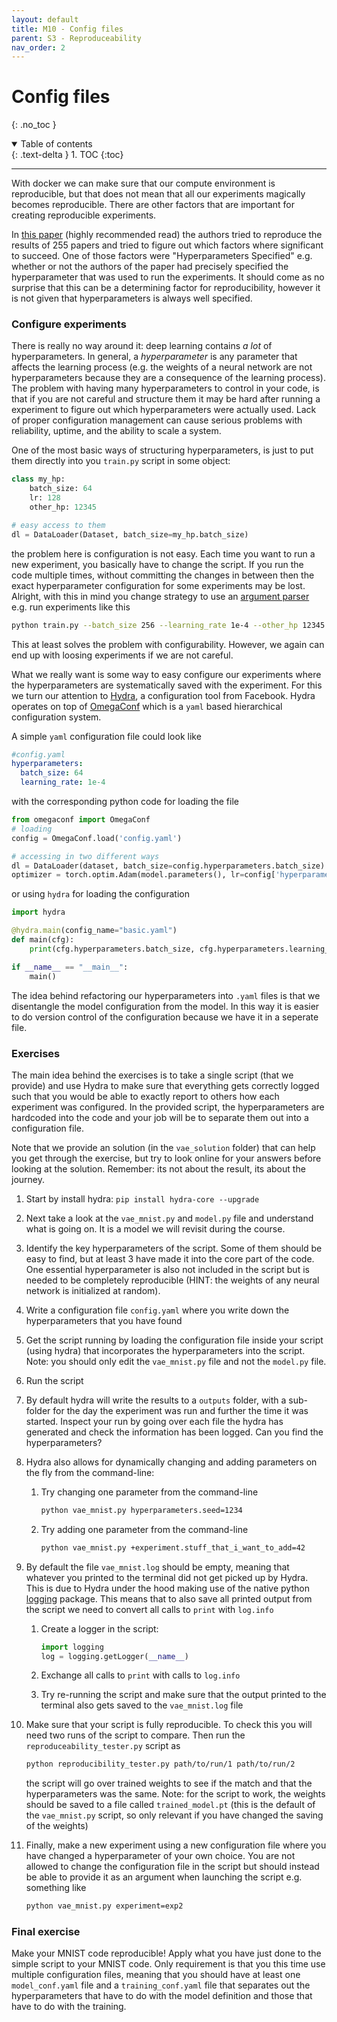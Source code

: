 ```yaml
---
layout: default
title: M10 - Config files
parent: S3 - Reproduceability
nav_order: 2
---
```


# Config files
{: .no_toc }

<details open markdown="block">
  <summary>
    Table of contents
  </summary>
  {: .text-delta }
1. TOC
{:toc}
</details>

---

With docker we can make sure that our compute environment is reproducible, but that does not mean that all our experiments magically becomes reproducible. There are other factors that are important for creating reproducible experiments.

In [this paper](https://arxiv.org/abs/1909.06674) (highly recommended read) the authors tried to reproduce the results of 255 papers and tried to figure out which factors where significant to succeed. One of those factors were "Hyperparameters Specified" e.g. whether or not the authors of the paper had precisely specified the hyperparameter that was used to run the experiments. It should come as no surprise that this can be a determining factor for reproducibility, however it is not given that hyperparameters is always well specified.

### Configure experiments

There is really no way around it: deep learning contains *a lot* of hyperparameters. In general, a *hyperparameter* is any parameter that affects the learning process (e.g. the weights of a neural network are not hyperparameters because they are a consequence of the learning process). The problem with having many hyperparameters to control in your code, is that if you are not careful and structure them it may be hard after running a experiment to figure out which hyperparameters were actually used. Lack of proper configuration management can cause serious problems with reliability, uptime, and the ability to scale a system.

One of the most basic ways of structuring hyperparameters, is just to put them directly into you `train.py` script in some object:

```python
class my_hp:
    batch_size: 64
    lr: 128
    other_hp: 12345

# easy access to them
dl = DataLoader(Dataset, batch_size=my_hp.batch_size)
```

the problem here is configuration is not easy. Each time you want to run a new experiment, you basically have to change the script. If you run the code multiple times, without committing the changes in between then the exact hyperparameter configuration for some experiments may be lost. Alright, with this in mind you change strategy to use an [argument parser](https://docs.python.org/3/library/argparse.html) e.g. run experiments like this

```bash
python train.py --batch_size 256 --learning_rate 1e-4 --other_hp 12345
```

This at least solves the problem with configurability. However, we again can end up with loosing experiments if we are not careful.

What we really want is some way to easy configure our experiments where the hyperparameters are systematically saved with the experiment. For this we turn our attention to [Hydra](https://hydra.cc/), a configuration tool from Facebook. Hydra operates on top of [OmegaConf](https://github.com/omry/omegaconf) which is a `yaml` based hierarchical configuration system.

A simple `yaml` configuration file could look like
```yaml
#config.yaml
hyperparameters:
  batch_size: 64
  learning_rate: 1e-4
```
with the corresponding python code for loading the file
```python
from omegaconf import OmegaConf
# loading
config = OmegaConf.load('config.yaml')

# accessing in two different ways
dl = DataLoader(dataset, batch_size=config.hyperparameters.batch_size)
optimizer = torch.optim.Adam(model.parameters(), lr=config['hyperparameters']['lr'])
```
or using `hydra` for loading the configuration
```python
import hydra

@hydra.main(config_name="basic.yaml")
def main(cfg):
    print(cfg.hyperparameters.batch_size, cfg.hyperparameters.learning_rate)

if __name__ == "__main__":
    main()
```
The idea behind refactoring our hyperparameters into `.yaml` files is that we disentangle the model configuration from the model. In this way it is easier to do version control of the configuration because we have it in a seperate file.

### Exercises

The main idea behind the exercises is to take a single script (that we provide) and use Hydra to make sure that everything gets correctly logged such that you would be able to exactly report to others how each experiment was configured. In the provided script, the hyperparameters are hardcoded into the code and your job will be to separate them out into a configuration file.

Note that we provide an solution (in the `vae_solution` folder) that can help you get through the exercise, but try to look online for your answers before looking at the solution. Remember: its not about the result, its about the journey.

1. Start by install hydra: `pip install hydra-core --upgrade`

2. Next take a look at the `vae_mnist.py` and `model.py` file and understand what is going on. It is a model we will revisit during the course.
   
3. Identify the key hyperparameters of the script. Some of them should be easy to find, but at least 3 have made it into the core part of the code. One essential hyperparameter is also not included in the script but is needed to be completely reproducible (HINT: the weights of any neural network is initialized at random).
   
4. Write a configuration file `config.yaml` where you write down the hyperparameters that you have found

5. Get the script running by loading the configuration file inside your script (using hydra) that incorporates the hyperparameters into the script. Note: you should only edit the `vae_mnist.py` file and not the `model.py` file.
   
6. Run the script

7. By default hydra will write the results to a `outputs` folder, with a sub-folder for the day the experiment was run and further the time it was started. Inspect your run by going over each file the hydra has generated and check the information has been logged. Can you find the hyperparameters?
   
8. Hydra also allows for dynamically changing and adding parameters on the fly from the command-line:

   1. Try changing one parameter from the command-line
      ```bash
      python vae_mnist.py hyperparameters.seed=1234
      ```

   2. Try adding one parameter from the command-line
      ```bash
      python vae_mnist.py +experiment.stuff_that_i_want_to_add=42
      ```

9. By default the file `vae_mnist.log` should be empty, meaning that whatever you printed to the terminal did not get picked up by Hydra. This is due to Hydra under the hood making use of the native python [logging](https://docs.python.org/3/library/logging.html) package. This means that to also save all printed output from the script we need to convert all calls to `print` with `log.info`

   1. Create a logger in the script:
      ```python
      import logging
      log = logging.getLogger(__name__)
      ```

   2. Exchange all calls to `print` with calls to `log.info`

   3. Try re-running the script and make sure that the output printed to the terminal also gets saved to the `vae_mnist.log` file

10. Make sure that your script is fully reproducible. To check this you will need two runs of the script to compare. Then run the `reproduceability_tester.py` script as
    ```bash
    python reproducibility_tester.py path/to/run/1 path/to/run/2
    ```
    the script will go over trained weights to see if the match and that the hyperparameters was the same. Note: for the script to work, the weights should be saved to a file called `trained_model.pt` (this is the default of the `vae_mnist.py` script, so only relevant if you have changed the saving of the weights)

11. Finally, make a new experiment using a new configuration file where you have changed a hyperparameter of your own choice. You are not allowed to change the configuration file in the script but should instead be able to provide it as an argument when launching the script e.g. something like
    ```bash
    python vae_mnist.py experiment=exp2
    ```
  
### Final exercise

Make your MNIST code reproducible! Apply what you have just done to the simple script to your MNIST code. Only requirement is that you this time use multiple configuration files, meaning that you should have at least one `model_conf.yaml` file and a `training_conf.yaml` file that separates out the hyperparameters that have to do with the model definition and those that have to do with the training.